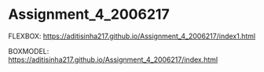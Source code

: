 # Assignment_4_2006217
FLEXBOX: https://aditisinha217.github.io/Assignment_4_2006217/index1.html


BOXMODEL: https://aditisinha217.github.io/Assignment_4_2006217/index.html 
